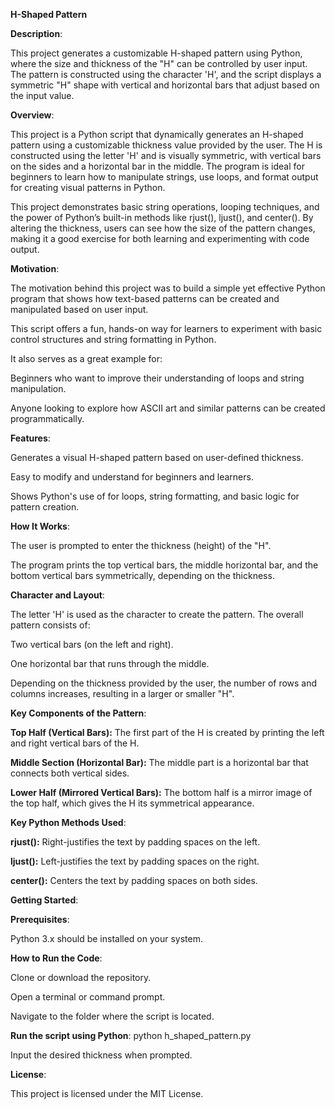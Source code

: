 **H-Shaped Pattern**

**Description**:

This project generates a customizable H-shaped pattern using Python, where the size and thickness of the "H" can be controlled by user input. The pattern is constructed using the character 'H', and the script displays a symmetric "H" shape with vertical and horizontal bars that adjust based on the input value.

**Overview**:

This project is a Python script that dynamically generates an H-shaped pattern using a customizable thickness value provided by the user. The H is constructed using the letter 'H' and is visually symmetric, with vertical bars on the sides and a horizontal bar in the middle. The program is ideal for beginners to learn how to manipulate strings, use loops, and format output for creating visual patterns in Python.

This project demonstrates basic string operations, looping techniques, and the power of Python’s built-in methods like rjust(), ljust(), and center(). By altering the thickness, users can see how the size of the pattern changes, making it a good exercise for both learning and experimenting with code output.

**Motivation**:

The motivation behind this project was to build a simple yet effective Python program that shows how text-based patterns can be created and manipulated based on user input.

This script offers a fun, hands-on way for learners to experiment with basic control structures and string formatting in Python.

It also serves as a great example for:

Beginners who want to improve their understanding of loops and string manipulation.

Anyone looking to explore how ASCII art and similar patterns can be created programmatically.


**Features**:

   Generates a visual H-shaped pattern based on user-defined thickness.
   
   Easy to modify and understand for beginners and learners.
   
   Shows Python's use of for loops, string formatting, and basic logic for pattern creation.
   
**How It Works**:

   The user is prompted to enter the thickness (height) of the "H".
   
   The program prints the top vertical bars, the middle horizontal bar, and the bottom vertical bars symmetrically, depending on the thickness.

**Character and Layout**:

The letter 'H' is used as the character to create the pattern. The overall pattern consists of:

Two vertical bars (on the left and right).

One horizontal bar that runs through the middle.

Depending on the thickness provided by the user, the number of rows and columns increases, resulting in a larger or smaller "H".

**Key Components of the Pattern**:

**Top Half (Vertical Bars):**  The first part of the H is created by printing the left and right vertical bars of the H.

**Middle Section (Horizontal Bar):**  The middle part is a horizontal bar that connects both vertical sides.

**Lower Half (Mirrored Vertical Bars):**  The bottom half is a mirror image of the top half, which gives the H its symmetrical appearance.

**Key Python Methods Used**:

**rjust():**  Right-justifies the text by padding spaces on the left.

**ljust():**  Left-justifies the text by padding spaces on the right.

**center():**  Centers the text by padding spaces on both sides.

**Getting Started**:

**Prerequisites**:

Python 3.x should be installed on your system.

**How to Run the Code**:

   Clone or download the repository.

   Open a terminal or command prompt.
   
   Navigate to the folder where the script is located.
   
**Run the script using Python**:  python h_shaped_pattern.py
  
   Input the desired thickness when prompted.
   
**License**:

This project is licensed under the MIT License.



